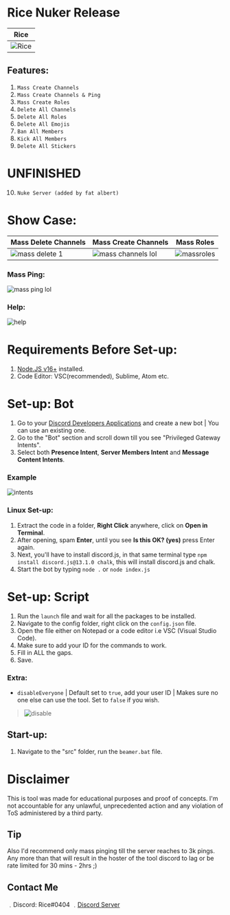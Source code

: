 # Rice Nuker Release

| Rice                                                                                              |
| ------------------------------------------------------------------------------------------------- |
| ![Rice](https://cdn.discordapp.com/attachments/815418855832551444/929240146237349898/unknown.png) |

## Features:

1. `Mass Create Channels`
2. `Mass Create Channels & Ping`
3. `Mass Create Roles`
4. `Delete All Channels`
5. `Delete All Roles`
6. `Delete All Emojis`
7. `Ban All Members`
8. `Kick All Members`
9. `Delete All Stickers`
# UNFINISHED
10. `Nuke Server (added by fat albert)` 

# Show Case:

| Mass Delete Channels                                                                                                        | Mass Create Channels                                                                                                            | Mass Roles                                                                                                              |
| --------------------------------------------------------------------------------------------------------------------------- | ------------------------------------------------------------------------------------------------------------------------------- | ----------------------------------------------------------------------------------------------------------------------- |
| ![mass delete 1](https://cdn.discordapp.com/attachments/815418855832551444/929243515270082621/DiscordCanary_slk98FOx92.gif) | ![mass channels lol](https://cdn.discordapp.com/attachments/815418855832551444/929243480545443870/DiscordCanary_TVc80L8bBi.gif) | ![massroles](https://cdn.discordapp.com/attachments/815418855832551444/929244949239717989/DiscordCanary_qxz7cVjlIP.gif) |

### Mass Ping:

![mass ping lol](https://cdn.discordapp.com/attachments/815418855832551444/929243626511405076/DiscordCanary_X5XNuOl1Wa.gif)

### Help:

![help](https://cdn.discordapp.com/attachments/815418855832551444/929245249614790716/unknown.png)

# Requirements Before Set-up:

1. [Node.JS v16+](https://nodejs.org/en/) installed.
2. Code Editor: VSC(recommended), Sublime, Atom etc.

# Set-up: Bot

1. Go to your [Discord Developers Applications](https://discord.com/developers/applications) and create a new bot | You can use an existing one.
2. Go to the "Bot" section and scroll down till you see "Privileged Gateway Intents".
3. Select both **Presence Intent**, **Server Members Intent** and **Message Content Intents**.

### Example

![intents](https://media.discordapp.net/attachments/782211920416735252/789810856460419092/unknown.png?width=1409&height=400)

### Linux Set-up:

1. Extract the code in a folder, **Right Click** anywhere, click on **Open in Terminal**.
2. After opening, spam **Enter**, until you see **Is this OK? (yes)** press Enter again.
3. Next, you'll have to install discord.js, in that same terminal type `npm install discord.js@13.1.0 chalk`, this will install discord.js and chalk.
4. Start the bot by typing `node .` or `node index.js`

# Set-up: Script

1. Run the `launch` file and wait for all the packages to be installed.
1. Navigate to the config folder, right click on the `config.json` file.
1. Open the file either on Notepad or a code editor i.e VSC (Visual Studio Code).
1. Make sure to add your ID for the commands to work.
1. Fill in ALL the gaps.
1. Save.

### Extra:

- `disableEveryone` | Default set to `true`, add your user ID | Makes sure no one else can use the tool. Set to `false` if you wish.

> ![disable](https://media.discordapp.net/attachments/840525480331575328/886693417369890826/unknown.png)

## Start-up:

1. Navigate to the "src" folder, run the `beamer.bat` file.

# Disclaimer

This is tool was made for educational purposes and proof of concepts. I'm not accountable for any unlawful, unprecedented action and any violation of ToS administered by a third party.

## Tip

Also I'd recommend only mass pinging till the server reaches to 3k pings. Any more than that will result in the hoster of the tool discord to lag or be rate limited for 30 mins - 2hrs ;)

## Contact Me

﹒Discord: Rice#0404
﹒[Discord Server](https://discord.gg/Slavery)
